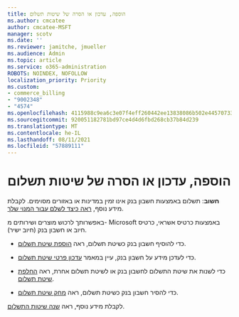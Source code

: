 ```yaml
---
title: הוספה, עדכון או הסרה של שיטות תשלום
ms.author: cmcatee
author: cmcatee-MSFT
manager: scotv
ms.date: ''
ms.reviewer: jamitche, jmueller
ms.audience: Admin
ms.topic: article
ms.service: o365-administration
ROBOTS: NOINDEX, NOFOLLOW
localization_priority: Priority
ms.custom:
- commerce_billing
- "9002348"
- "4574"
ms.openlocfilehash: 4115988c9ea6c3e07f4eff260442ee13838086b502e4457073307978c1e3e01b
ms.sourcegitcommit: 920051182781bd97ce4d4d6fbd268cb37b84d239
ms.translationtype: MT
ms.contentlocale: he-IL
ms.lasthandoff: 08/11/2021
ms.locfileid: "57889111"
---
```

# <a name="add-update-or-remove-payment-method"></a>הוספה, עדכון או הסרה של שיטות תשלום

**חשוב**: תשלום באמצעות חשבון בנק אינו זמין במדינות או באזורים מסוימים. לקבלת מידע נוסף, [ראה כיצד לשלם עבור המנוי שלך](https://docs.microsoft.com/microsoft-365/commerce/billing-and-payments/pay-for-your-subscription). 

באפשרותך לרכוש מוצרים ושירותים מ- Microsoft באמצעות כרטיס אשראי, כרטיס חיוב או חשבון בנק (חיוב ישיר).

- כדי להוסיף חשבון בנק כשיטת תשלום, ראה [הוספת שיטת תשלום](https://docs.microsoft.com/microsoft-365/commerce/billing-and-payments/manage-payment-methods#add-a-payment-method).

- כדי לעדכן מידע על חשבון בנק, עיין במאמר [עדכון פרטי שיטת תשלום](https://docs.microsoft.com/microsoft-365/commerce/billing-and-payments/manage-payment-methods#update-payment-method-details).

- כדי לשנות את שיטת התשלום לחשבון בנק או לשיטת תשלום אחרת, ראה [החלפת שיטת תשלום](https://docs.microsoft.com/microsoft-365/commerce/billing-and-payments/manage-payment-methods#replace-a-payment-method).

- כדי להסיר חשבון בנק כשיטת תשלום, ראה [מחק שיטת תשלום](https://docs.microsoft.com/microsoft-365/commerce/billing-and-payments/manage-payment-methods#delete-a-payment-method).

לקבלת מידע נוסף, ראה [שנה שיטות התשלום](https://docs.microsoft.com/microsoft-365/commerce/billing-and-payments/manage-payment-methods).
